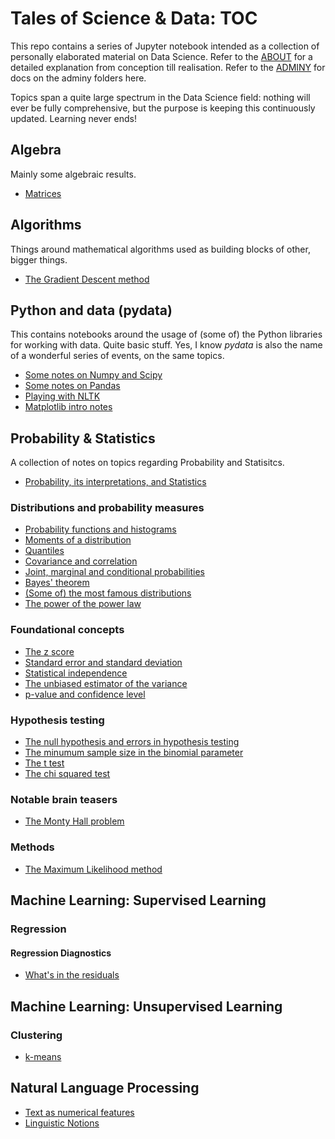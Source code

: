 # Tales of Science & Data: TOC

This repo contains a series of Jupyter notebook intended as a collection of personally elaborated material on Data Science. Refer to the [ABOUT](about.md) for a detailed explanation from conception till realisation. Refer to the [ADMINY](adminy.md) for docs on the adminy folders here.

Topics span a quite large spectrum in the Data Science field: nothing will ever be fully comprehensive, but the purpose is keeping this continuously updated. Learning never ends!
 

## Algebra

Mainly some algebraic results.

* [Matrices](http://nbviewer.jupyter.org/github/martinapugliese/tales-science-data/tree/master/algebra/matrices.ipynb)


## Algorithms

Things around mathematical algorithms used as building blocks of other, bigger things.

* [The Gradient Descent method](http://nbviewer.jupyter.org/github/martinapugliese/tales-science-data/blob/master/algorithms/gradient-descent.ipynb)


## Python and data (pydata)

This contains notebooks around the usage of (some of) the Python libraries for working with data. Quite basic stuff. Yes, I know *pydata* is also the name of a wonderful series of events, on the same topics.

* [Some notes on Numpy and Scipy](http://nbviewer.jupyter.org/github/martinapugliese/tales-science-data/blob/master/pydata-notes/numpy-scipy.ipynb)
* [Some notes on Pandas](http://nbviewer.jupyter.org/github/martinapugliese/tales-science-data/blob/master/pydata-notes/pandas.ipynb)
* [Playing with NLTK](http://nbviewer.jupyter.org/github/martinapugliese/tales-science-data/blob/master/pydata-notes/nltk.ipynb)
* [Matplotlib intro notes](http://nbviewer.jupyter.org/github/martinapugliese/tales-science-data/blob/master/pydata-notes/matplotlib.ipynb)


## Probability & Statistics

A collection of notes on topics regarding Probability and Statisitcs.

* [Probability, its interpretations, and Statistics](http://nbviewer.jupyter.org/github/martinapugliese/tales-science-data/blob/master/prob-stats/prob-interpretations-stats.ipynb)

### Distributions and probability measures

* [Probability functions and histograms](http://nbviewer.jupyter.org/github/martinapugliese/tales-science-data/blob/master/prob-stats/distributions-measures/probfunctions-histograms.ipynb)
* [Moments of a distribution](http://nbviewer.jupyter.org/github/martinapugliese/tales-science-data/blob/master/prob-stats/distributions-measures/moments.ipynb)
* [Quantiles](http://nbviewer.jupyter.org/github/martinapugliese/tales-science-data/blob/master/prob-stats/distributions-measures/quantiles.ipynb)
* [Covariance and correlation](http://nbviewer.jupyter.org/github/martinapugliese/tales-science-data/blob/master/prob-stats/distributions-measures/covariance-correlation.ipynb)
* [Joint, marginal and conditional probabilities](http://nbviewer.jupyter.org/github/martinapugliese/tales-science-data/blob/master/prob-stats/distributions-measures/joint-marg-conditional-prob.ipynb)
* [Bayes' theorem](http://nbviewer.jupyter.org/github/martinapugliese/tales-science-data/blob/master/prob-stats/distributions-measures/bayes.ipynb)
* [(Some of) the most famous distributions](http://nbviewer.jupyter.org/github/martinapugliese/tales-science-data/blob/master/prob-stats/distributions-measures/famous-distributions.ipynb)
* [The power of the power law](http://nbviewer.jupyter.org/github/martinapugliese/tales-science-data/blob/master/prob-stats/distributions-measures/power-law.ipynb)

### Foundational concepts

* [The z score](http://nbviewer.jupyter.org/github/martinapugliese/tales-science-data/blob/master/prob-stats/concepts/z-score.ipynb)
* [Standard error and standard deviation](http://nbviewer.jupyter.org/github/martinapugliese/tales-science-data/blob/master/prob-stats/concepts/sd-se.ipynb)
* [Statistical independence](http://nbviewer.jupyter.org/github/martinapugliese/tales-science-data/blob/master/prob-stats/concepts/independence.ipynb)
* [The unbiased estimator of the variance](http://nbviewer.jupyter.org/github/martinapugliese/tales-science-data/blob/master/prob-stats/concepts/unbiased-estimator-varstd.ipynb)
* [p-value and confidence level](http://nbviewer.jupyter.org/github/martinapugliese/tales-science-data/blob/master/prob-stats/concepts/p-value-confidence-level.ipynb)

### Hypothesis testing

* [The null hypothesis and errors in hypothesis testing](http://nbviewer.jupyter.org/github/martinapugliese/tales-science-data/blob/master/prob-stats/testing/null-hyp-error-types.ipynb)
* [The minumum sample size in the binomial parameter](http://nbviewer.jupyter.org/github/martinapugliese/tales-science-data/blob/master/prob-stats/testing/binomial-param-sample-size.ipynb)
* [The t test](http://nbviewer.jupyter.org/github/martinapugliese/tales-science-data/blob/master/prob-stats/testing/t-test.ipynb)
* [The chi squared test](http://nbviewer.jupyter.org/github/martinapugliese/tales-science-data/blob/master/prob-stats/testing/chi-squared.ipynb)

### Notable brain teasers

* [The Monty Hall problem](http://nbviewer.jupyter.org/github/martinapugliese/tales-science-data/blob/master/prob-stats/prob-brain-teasers/monty-hall.ipynb)

### Methods

* [The Maximum Likelihood method](http://nbviewer.jupyter.org/github/martinapugliese/tales-science-data/blob/master/prob-stats/methods/mle.ipynb)


## Machine Learning: Supervised Learning

### Regression

#### Regression Diagnostics

* [What's in the residuals](http://nbviewer.jupyter.org/github/martinapugliese/tales-science-data/blob/master/supervised-learning/regression/diagnostics/residuals.ipynb)


## Machine Learning: Unsupervised Learning

### Clustering

* [k-means](http://nbviewer.jupyter.org/github/martinapugliese/tales-science-data/blob/master/unsupervised-learning/clustering/kmeans.ipynb)


## Natural Language Processing

* [Text as numerical features](http://nbviewer.jupyter.org/github/martinapugliese/tales-science-data/blob/master/nlp/text-num-feats.ipynb)
* [Linguistic Notions](http://nbviewer.jupyter.org/github/martinapugliese/tales-science-data/blob/master/nlp/linguistic-notions.ipynb)
